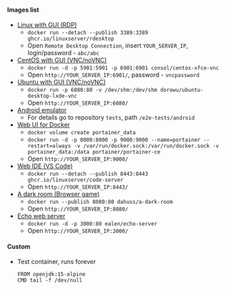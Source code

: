 #### Images list
* [Linux with GUI (RDP)](https://github.com/linuxserver/docker-rdesktop)
    * `docker run --detach --publish 3389:3389 ghcr.io/linuxserver/rdesktop`
    * Open `Remote Desktop Connection`, insert `YOUR_SERVER_IP`, login/password - `abc/abc`
* [CentOS with GUI (VNC/noVNC)](https://github.com/ConSol/docker-headless-vnc-container)
    * `docker run -d -p 5901:5901 -p 6901:6901 consol/centos-xfce-vnc`
    * Open `http://YOUR_SERVER_IP:6901/`, password - `vncpassword`
* [Ubuntu with GUI (VNC/noVNC)](https://github.com/fcwu/docker-ubuntu-vnc-desktop)
    * `docker run -p 6080:80 -v /dev/shm:/dev/shm dorowu/ubuntu-desktop-lxde-vnc`
    * Open `http://YOUR_SERVER_IP:6080/`
* [Android emulator](https://github.com/budtmo/docker-android)
    * For details go to repository `tests`, path `/e2e-tests/android`
* [Web UI for Docker](https://github.com/portainer/portainer)
    * `docker volume create portainer_data`
    * `docker run -d -p 8000:8000 -p 9000:9000 --name=portainer --restart=always -v /var/run/docker.sock:/var/run/docker.sock -v portainer_data:/data portainer/portainer-ce`
    * Open `http://YOUR_SERVER_IP:9000/`
* [Web IDE (VS Code)](https://github.com/linuxserver/docker-code-server)
    * `docker run --detach --publish 8443:8443 ghcr.io/linuxserver/code-server`
    * Open `http://YOUR_SERVER_IP:8443/`
* [A dark room (Browser game)](https://github.com/doublespeakgames/adarkroom)
    * `docker run --publish 8080:80 dahuss/a-dark-room`
    * Open `http://YOUR_SERVER_IP:8080/`
* [Echo web server](https://github.com/Ealenn/Echo-Server)
    * `docker run -d -p 3000:80 ealen/echo-server`
    * Open `http://YOUR_SERVER_IP:3000/`

#### Custom
* Test container, runs forever
    ```
    FROM openjdk:15-alpine
    CMD tail -f /dev/null
    ```